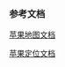 


### 参考文档
[苹果地图文档](https://developer.apple.com/documentation/mapkit/mkmapview?language=objc)

[苹果定位文档](http://gracelancy.com/blog/2016/01/06/ape-ios-arch-design/)